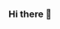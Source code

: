### Hi there 👋

<!--
**tobiadetula/tobiadetula** is a ✨ _special_ ✨ repository because its `README.md` (this file) appears on your GitHub profile.

Here are some ideas to get you started:

- 🔭 I’m currently working on smart window pcb design
- 🌱 I’m currently learning rust 
- 👯 I’m looking to collaborate on pcb designs and IoT Projects
- 📫 How to reach me: https://www.linkedin.com/in/oluwatobi-adetula-6912a5160/
- ⚡ Fun fact: I used to be a graphics designer
-->
